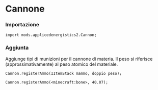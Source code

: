 # Cannone

### Importazione

```zenscript
import mods.applicedenergistics2.Cannon;
```

### Aggiunta

Aggiunge tipi di munizioni per il cannone di materia. Il peso si riferisce (approssimativamente) al peso atomico del materiale.

```zenscript
Cannon.registerAmmo(IItemStack mammo, doppio peso);

Cannon.registerAmmo(<minecraft:bone>, 40.07);
```